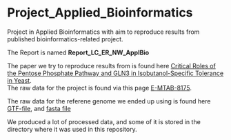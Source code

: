 # Project_Applied_Bioinformatics
Project in Applied Bioinformatics with aim to reproduce results from published bioinformatics-related project. 

The Report is named __Report_LC_ER_NW_ApplBio__

The paper we try to reproduce results from is found here 
[Critical Roles of the Pentose Phosphate Pathway and GLN3 in Isobutanol-Specific Tolerance in Yeast](https://www.sciencedirect.com/science/article/pii/S2405471219303825?via%3Dihub&fbclid=IwAR1sm8l5mnIriLjvae50UiWEqT2HdD3D9pYmtvQRUG6fuDvvpTQSIThzSMg#mmc3).   
The raw data for the project is found via this page [E-MTAB-8175]( https://www.ebi.ac.uk/arrayexpress/experiments/E-MTAB-8175/samples/?keywords=&organism=Saccharomyces%20cerevisiae&exptype[0]=%22rna%20assay%22&exptype[1]=%22sequencing%20assay%22&array=&fbclid=IwAR13kITeyTE21skEvLn14Ea_2iA1JJ6P9Gj2ZnwSMp_32uhFCM3rmm2ZyA8).

The raw data for the referene genome we ended up using is found here [GTF-file](http://ftp.ensembl.org/pub/release-99/gtf/saccharomyces_cerevisiae/), and [fasta file](http://ftp.ensembl.org/pub/release-67/fasta/saccharomyces_cerevisiae/)

We produced a lot of processed data, and some of it is stored in the directory where it was used in this repository.

